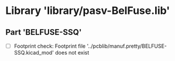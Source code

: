 # Library 'library/pasv-BelFuse.lib'

## Part 'BELFUSE-SSQ'
- [ ] Footprint check: Footprint file '../pcblib/manuf.pretty/BELFUSE-SSQ.kicad_mod' does not exist

